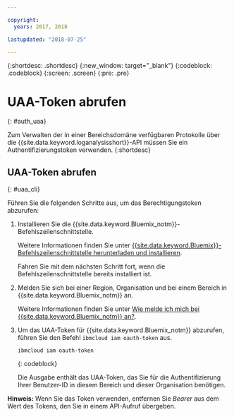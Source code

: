 ```yaml
---

copyright:
  years: 2017, 2018

lastupdated: "2018-07-25"

---
```



{:shortdesc: .shortdesc}
{:new_window: target="_blank"}
{:codeblock: .codeblock}
{:screen: .screen}
{:pre: .pre}


# UAA-Token abrufen
{: #auth_uaa}

Zum Verwalten der in einer Bereichsdomäne verfügbaren Protokolle über die {{site.data.keyword.loganalysisshort}}-API müssen Sie ein Authentifizierungstoken verwenden.
{:shortdesc}

		
## UAA-Token abrufen
{: #uaa_cli}


Führen Sie die folgenden Schritte aus, um das Berechtigungstoken abzurufen:

1. Installieren Sie die {{site.data.keyword.Bluemix_notm}}-Befehlszeilenschnittstelle.

   Weitere Informationen finden Sie unter [{{site.data.keyword.Bluemix}}-Befehlszeilenschnittstelle herunterladen und installieren](/docs/cli/index.html#overview).
   
   Fahren Sie mit dem nächsten Schritt fort, wenn die Befehlszeilenschnittstelle bereits installiert ist.
    
2. Melden Sie sich bei einer Region, Organisation und bei einem Bereich in {{site.data.keyword.Bluemix_notm}} an. 

    Weitere Informationen finden Sie unter [Wie melde ich mich bei {{site.data.keyword.Bluemix_notm}} an?](/docs/services/CloudLogAnalysis/qa/cli_qa.html#login).
	
3. Um das UAA-Token für {{site.data.keyword.Bluemix_notm}} abzurufen, führen Sie den Befehl `ibmcloud iam oauth-token` aus.

    ```
	ibmcloud iam oauth-token
	```
	{: codeblock}
	
	Die Ausgabe enthält das UAA-Token, das Sie für die Authentifizierung Ihrer Benutzer-ID in diesem Bereich und dieser Organisation benötigen.
	

**Hinweis:** Wenn Sie das Token verwenden, entfernen Sie *Bearer* aus dem Wert des Tokens, den Sie in einem API-Aufruf übergeben.
